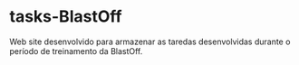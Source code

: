 # tasks-BlastOff
Web site desenvolvido para armazenar as taredas desenvolvidas durante o período de treinamento da BlastOff.
